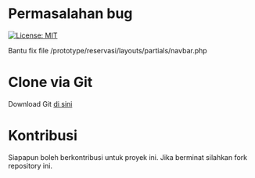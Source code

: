 # Permasalahan bug
[![License: MIT](https://img.shields.io/badge/License-MIT-yellow.svg)](https://opensource.org/licenses/MIT)

Bantu fix file /prototype/reservasi/layouts/partials/navbar.php

# Clone via Git
Download Git [di sini](https://git-scm.com/downloads)

# Kontribusi
Siapapun boleh berkontribusi untuk proyek ini. Jika berminat silahkan fork repository ini.
